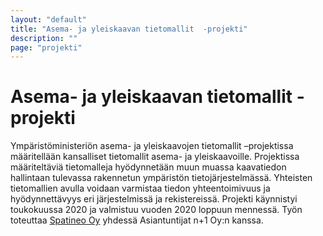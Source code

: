 ```yaml
---
layout: "default"
title: "Asema- ja yleiskaavan tietomallit  -projekti"
description: ""
page: "projekti"
---
```

# Asema- ja yleiskaavan tietomallit  -projekti

Ympäristöministeriön asema- ja yleiskaavojen tietomallit –projektissa määritellään kansalliset tietomallit asema- ja yleiskaavoille. Projektissa määriteltäviä tietomalleja hyödynnetään muun muassa kaavatiedon hallintaan tulevassa rakennetun ympäristön tietojärjestelmässä. Yhteisten tietomallien avulla voidaan varmistaa tiedon yhteentoimivuus ja hyödynnettävyys eri järjestelmissä ja rekistereissä. Projekti käynnistyi toukokuussa 2020 ja valmistuu vuoden 2020 loppuun mennessä. Työn toteuttaa <a href="https://www.spatineo.com">Spatineo Oy</a> yhdessä Asiantuntijat n+1 Oy:n kanssa.